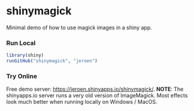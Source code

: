 # shinymagick

Minimal demo of how to use magick images in a shiny app.

### Run Local

```r
library(shiny)
runGitHub("shinymagick", "jeroen")
```

### Try Online

Free demo server: https://jeroen.shinyapps.io/shinymagick/. __NOTE__: The shinyapps.io server runs a very old version of ImageMagick. Most effects look much better when running locally on Windows / MacOS.


